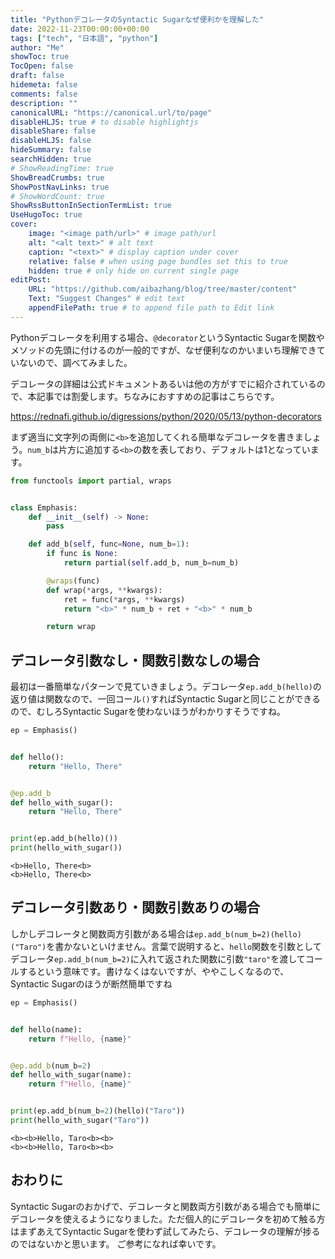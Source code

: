 ```yaml
---
title: "PythonデコレータのSyntactic Sugarなぜ便利かを理解した"
date: 2022-11-23T00:00:00+00:00
tags: ["tech", "日本語", "python"]
author: "Me"
showToc: true
TocOpen: false
draft: false
hidemeta: false
comments: false
description: ""
canonicalURL: "https://canonical.url/to/page"
disableHLJS: true # to disable highlightjs
disableShare: false
disableHLJS: false
hideSummary: false
searchHidden: true
# ShowReadingTime: true
ShowBreadCrumbs: true
ShowPostNavLinks: true
# ShowWordCount: true
ShowRssButtonInSectionTermList: true
UseHugoToc: true
cover:
    image: "<image path/url>" # image path/url
    alt: "<alt text>" # alt text
    caption: "<text>" # display caption under cover
    relative: false # when using page bundles set this to true
    hidden: true # only hide on current single page
editPost:
    URL: "https://github.com/aibazhang/blog/tree/master/content"
    Text: "Suggest Changes" # edit text
    appendFilePath: true # to append file path to Edit link
---
```


Pythonデコレータを利用する場合、`@decorator`というSyntactic Sugarを関数やメソッドの先頭に付けるのが一般的ですが、なぜ便利なのかいまいち理解できていないので、調べてみました。

デコレータの詳細は公式ドキュメントあるいは他の方がすでに紹介されているので、本記事では割愛します。ちなみにおすすめの記事はこちらです。

https://rednafi.github.io/digressions/python/2020/05/13/python-decorators

まず適当に文字列の両側に`<b>`を追加してくれる簡単なデコレータを書きましょう。`num_b`は片方に追加する`<b>`の数を表しており、デフォルトは1となっています。

```python
from functools import partial, wraps


class Emphasis:
    def __init__(self) -> None:
        pass

    def add_b(self, func=None, num_b=1):
        if func is None:
            return partial(self.add_b, num_b=num_b)

        @wraps(func)
        def wrap(*args, **kwargs):
            ret = func(*args, **kwargs)
            return "<b>" * num_b + ret + "<b>" * num_b

        return wrap
```

## デコレータ引数なし・関数引数なしの場合
最初は一番簡単なパターンで見ていきましょう。デコレータ`ep.add_b(hello)`の返り値は関数なので、一回コール`()`すればSyntactic Sugarと同じことができるので、むしろSyntactic Sugarを使わないほうがわかりすそうですね。

```python
ep = Emphasis()


def hello():
    return "Hello, There"


@ep.add_b
def hello_with_sugar():
    return "Hello, There"


print(ep.add_b(hello)())
print(hello_with_sugar())
```

```console
<b>Hello, There<b>
<b>Hello, There<b>
```



## デコレータ引数あり・関数引数ありの場合

しかしデコレータと関数両方引数がある場合は`ep.add_b(num_b=2)(hello)("Taro")`を書かないといけません。言葉で説明すると、`hello`関数を引数としてデコレータ`ep.add_b(num_b=2)`に入れて返された関数に引数`"taro"`を渡してコールするという意味です。書けなくはないですが、ややこしくなるので、Syntactic Sugarのほうが断然簡単ですね

```python
ep = Emphasis()


def hello(name):
    return f"Hello, {name}"


@ep.add_b(num_b=2)
def hello_with_sugar(name):
    return f"Hello, {name}"


print(ep.add_b(num_b=2)(hello)("Taro"))
print(hello_with_sugar("Taro"))
```

```concole
<b><b>Hello, Taro<b><b>
<b><b>Hello, Taro<b><b>
```

## おわりに
Syntactic Sugarのおかげで、デコレータと関数両方引数がある場合でも簡単にデコレータを使えるようになりました。ただ個人的にデコレータを初めて触る方はまずあえてSyntactic Sugarを使わず試してみたら、デコレータの理解が捗るのではないかと思います。
ご参考になれば幸いです。